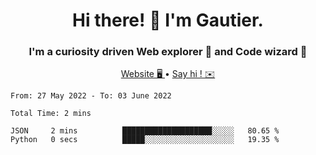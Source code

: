 <h1 align="center">Hi there! 👋 I'm Gautier.</h1>
<h3 align="center">I'm a curiosity driven Web explorer 🚀 and Code wizard 🧙</h3>

<p align="center">
  <a href="http://xisabla.pro">Website 🖥️ </a> •
  <a href="mailto:xisabla.dev@gmail.com">Say hi ! ✉️</a>
</p>

<!--START_SECTION:waka-->

```text
From: 27 May 2022 - To: 03 June 2022

Total Time: 2 mins

JSON     2 mins          ████████████████████░░░░░   80.65 %
Python   0 secs          █████░░░░░░░░░░░░░░░░░░░░   19.35 %
```

<!--END_SECTION:waka-->
